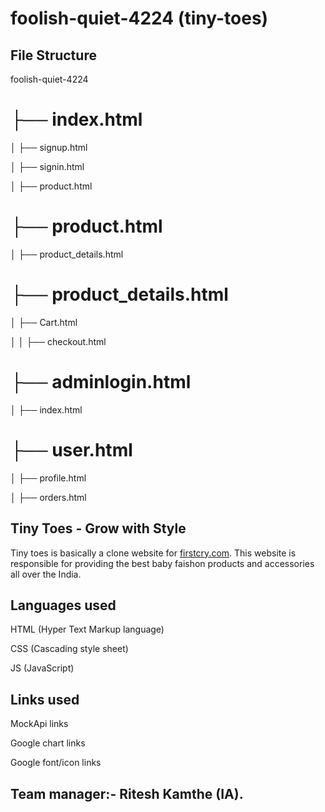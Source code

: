 # foolish-quiet-4224 (tiny-toes)


## File Structure
foolish-quiet-4224

├── index.html
===


│   ├── signup.html

│   ├── signin.html

│   ├── product.html






├── product.html
===

│   ├── product_details.html




├── product_details.html
===

│   ├── Cart.html 

│   │   ├── checkout.html


├── adminlogin.html
===

│   ├── index.html



├── user.html
===

│   ├── profile.html

│   ├── orders.html




## Tiny Toes - Grow with Style

Tiny toes is basically a clone website for [firstcry.com](https://www.firstcry.com/). This website is responsible for providing the best baby faishon products and accessories all over the India.

## Languages used

HTML (Hyper Text Markup language)

CSS (Cascading style sheet)

JS (JavaScript)

## Links used

MockApi links

Google chart links

Google font/icon links

## Team manager:- Ritesh Kamthe (IA).
